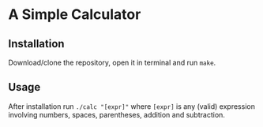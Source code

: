 # A Simple Calculator

## Installation

Download/clone the repository, open it in terminal and run `make`.

## Usage

After installation run `./calc "[expr]"` where `[expr]` is any (valid) expression involving numbers, spaces, parentheses, addition and subtraction.

